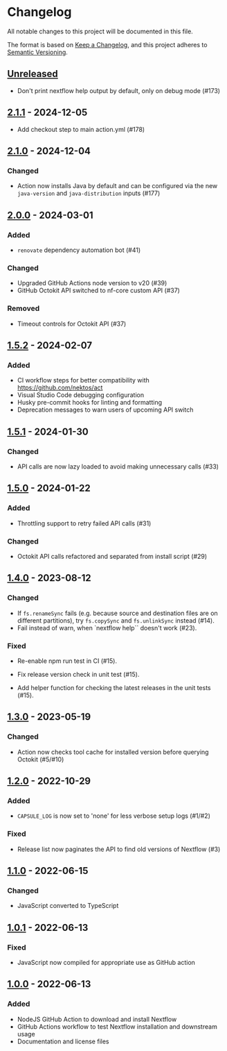 # Changelog

All notable changes to this project will be documented in this file.

The format is based on [Keep a Changelog](https://keepachangelog.com/en/1.0.0/),
and this project adheres to [Semantic Versioning](https://semver.org/spec/v2.0.0.html).

## [Unreleased]

- Don't print nextflow help output by default, only on debug mode (#173)

## [2.1.1] - 2024-12-05

- Add checkout step to main action.yml (#178)

## [2.1.0] - 2024-12-04

### Changed

- Action now installs Java by default and can be configured via the new `java-version` and `java-distribution` inputs (#177)

## [2.0.0] - 2024-03-01

### Added

- `renovate` dependency automation bot (#41)

### Changed

- Upgraded GitHub Actions node version to v20 (#39)
- GitHub Octokit API switched to nf-core custom API (#37)

### Removed

- Timeout controls for Octokit API (#37)

## [1.5.2] - 2024-02-07

### Added

- CI workflow steps for better compatibility with <https://github.com/nektos/act>
- Visual Studio Code debugging configuration
- Husky pre-commit hooks for linting and formatting
- Deprecation messages to warn users of upcoming API switch

## [1.5.1] - 2024-01-30

### Changed

- API calls are now lazy loaded to avoid making unnecessary calls (#33)

## [1.5.0] - 2024-01-22

### Added

- Throttling support to retry failed API calls (#31)

### Changed

- Octokit API calls refactored and separated from install script (#29)

## [1.4.0] - 2023-08-12

### Changed

- If `fs.renameSync` fails (e.g. because source and destination files are on different partitions), try `fs.copySync` and `fs.unlinkSync` instead (#14).
- Fail instead of warn, when `nextflow help`` doesn't work (#23).

### Fixed

- Re-enable npm run test in CI (#15).

- Fix release version check in unit test (#15).

- Add helper function for checking the latest releases in the unit tests (#15).

## [1.3.0] - 2023-05-19

### Changed

- Action now checks tool cache for installed version before querying Octokit (#5/#10)

## [1.2.0] - 2022-10-29

### Added

- `CAPSULE_LOG` is now set to 'none' for less verbose setup logs (#1/#2)

### Fixed

- Release list now paginates the API to find old versions of Nextflow (#3)

## [1.1.0] - 2022-06-15

### Changed

- JavaScript converted to TypeScript

## [1.0.1] - 2022-06-13

### Fixed

- JavaScript now compiled for appropriate use as GitHub action

## [1.0.0] - 2022-06-13

### Added

- NodeJS GitHub Action to download and install Nextflow
- GitHub Actions workflow to test Nextflow installation and downstream usage
- Documentation and license files

[unreleased]: https://github.com/nf-core/setup-nextflow/compare/v2.1.1...HEAD
[2.1.1]: https://github.com/nf-core/setup-nextflow/compare/v2.1.0...v2.1.1
[2.1.0]: https://github.com/nf-core/setup-nextflow/compare/v2.0.0...v2.1.0
[2.0.0]: https://github.com/nf-core/setup-nextflow/compare/v1.5.2...v2.0.0
[1.5.2]: https://github.com/nf-core/setup-nextflow/compare/v1.5.1...v1.5.2
[1.5.1]: https://github.com/nf-core/setup-nextflow/compare/v1.5.0...v1.5.1
[1.5.0]: https://github.com/nf-core/setup-nextflow/compare/v1.4.0...v1.5.0
[1.4.0]: https://github.com/nf-core/setup-nextflow/compare/v1.3.0...v1.4.0
[1.3.0]: https://github.com/nf-core/setup-nextflow/compare/v1.2.0...v1.3.0
[1.2.0]: https://github.com/nf-core/setup-nextflow/compare/v1.1.1...v1.2.0
[1.1.0]: https://github.com/nf-core/setup-nextflow/compare/v1.0.1...v1.1.0
[1.0.1]: https://github.com/nf-core/setup-nextflow/compare/v1.0.0...v1.0.1
[1.0.0]: https://github.com/nf-core/setup-nextflow/releases/tag/v1.0.0
